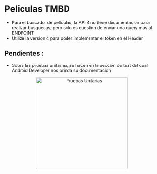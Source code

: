 # Peliculas TMBD


- Para el buscador de peliculas, la API 4 no tiene documentacion para realizar busquedas, pero solo es cuestion de enviar una query mas al ENDPOINT 
- Utilize la version 4 para poder implementar el token en el Header



## Pendientes :
- Sobre las pruebas unitarias, se hacen en la seccion de test del cual Android Developer nos brinda su documentacion

<p align="center">
    <img src="assets/pruebas_unitarias.png"
        alt="Pruebas Unitarias"    
        width="300" />
</p>
